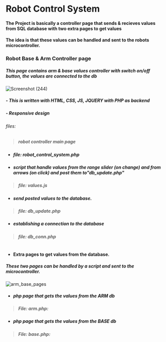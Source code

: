 

# Robot Control System
#### The Project is basically a controller page that sends & recieves values from SQL database with two extra pages to get values
#### The idea is that these values can be handled and sent to the robots microcontroller.
 ### Robot Base & Arm Controller page 
 ##### This page contains arm & base values controller with switch on/off button, the values are connected to the db
![Screenshot (244)](https://user-images.githubusercontent.com/49666154/127553159-d3c10e3f-675d-4df0-9afb-0a18aca20492.png)
##### -  This is written with HTML, CSS, JS, JQUERY with PHP as backend
##### -  Responsive design

###### files:
> ##### robot controller main page  
- ##### file: robot_control_system.php 
- ##### script that handle values from the range slider (on change) and from arrows (on click) and post them to"db_update.php"
> ##### file: values.js 
- ##### send posted values to the database.
> ##### file: db_update.php
- ##### establishing a connection to the database
> ##### file: db_conn.php 
#
- #### Extra pages to get values from the database.
##### These two pages can be handled by a script and sent to the microcontroller. 
![arm_base_pages](https://user-images.githubusercontent.com/49666154/127559708-a3a6a7fa-fe57-450c-a3b4-a30001a47067.png)

- ##### php page that gets the values from the ARM db 
> ##### File: arm.php:
- ##### php page that gets the values from the BASE db  
> ##### File: base.php:
#
